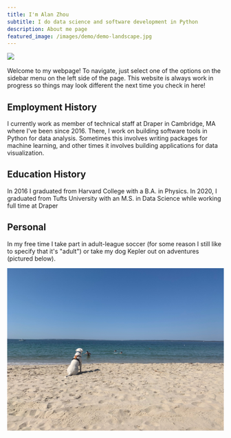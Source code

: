 ```yaml
---
title: I'm Alan Zhou
subtitle: I do data science and software development in Python
description: About me page
featured_image: /images/demo/demo-landscape.jpg
---
```


![](/images/personal/DSC_0707.JPG)

Welcome to my webpage! To navigate, just select one of the options on the sidebar menu on the left side of the page. This website is always work in progress so things may look different the next time you check in here!

## Employment History

I currently work as member of technical staff at Draper in Cambridge, MA where I've been since 2016. There, I work on building software tools in Python for data analysis. Sometimes this involves writing packages for machine learning, and other times it involves building applications for data visualization. 

## Education History

In 2016 I graduated from Harvard College with a B.A. in Physics. In 2020, I graduated from Tufts University with an M.S. in Data Science while working full time at Draper

## Personal
In my free time I take part in adult-league soccer (for some reason I still like to specify that it's "adult") or take my dog Kepler out on adventures (pictured below). 

<div class="gallery" data-columns="1">
	<img src="/images/personal/kepler.jpg">
</div>